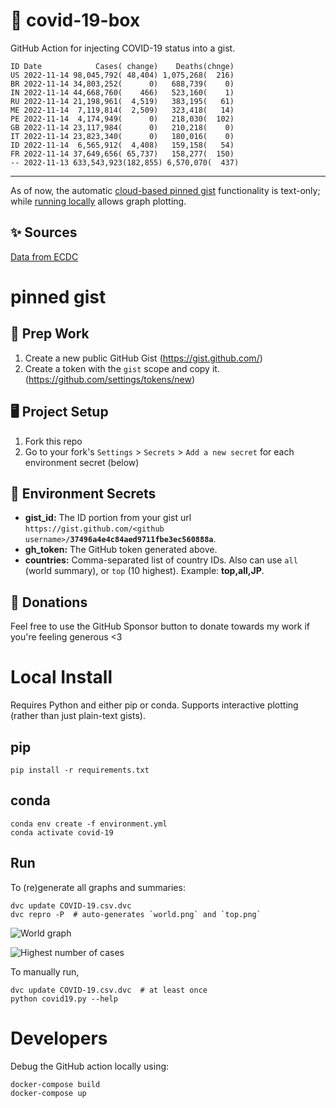 # 🏥 covid-19-box

GitHub Action for injecting COVID-19 status into a gist.

```
ID Date            Cases( change)    Deaths(chnge)
US 2022-11-14 98,045,792( 48,404) 1,075,268(  216)
BR 2022-11-14 34,803,252(      0)   688,739(    0)
IN 2022-11-14 44,668,760(    466)   523,160(    1)
RU 2022-11-14 21,198,961(  4,519)   383,195(   61)
ME 2022-11-14  7,119,814(  2,509)   323,418(   14)
PE 2022-11-14  4,174,949(      0)   218,030(  102)
GB 2022-11-14 23,117,984(      0)   210,218(    0)
IT 2022-11-14 23,823,340(      0)   180,016(    0)
ID 2022-11-14  6,565,912(  4,408)   159,158(   54)
FR 2022-11-14 37,649,656( 65,737)   158,277(  150)
-- 2022-11-13 633,543,923(182,855) 6,570,070(  437)
```

---

As of now, the automatic [cloud-based pinned gist](#pinned-gist) functionality is text-only;
while [running locally](#local-install) allows graph plotting.

## ✨ Sources

[Data from ECDC](https://www.ecdc.europa.eu/en/publications-data/download-todays-data-geographic-distribution-covid-19-cases-worldwide)

# pinned gist

## 🎒 Prep Work
1. Create a new public GitHub Gist (https://gist.github.com/)
1. Create a token with the `gist` scope and copy it. (https://github.com/settings/tokens/new)

## 🖥 Project Setup
1. Fork this repo
1. Go to your fork's `Settings` > `Secrets` > `Add a new secret` for each environment secret (below)

## 🤫 Environment Secrets
- **gist_id:** The ID portion from your gist url `https://gist.github.com/<github username>/`**`37496a4e4c84aed9711fbe3ec560888a`**.
- **gh_token:** The GitHub token generated above.
- **countries:** Comma-separated list of country IDs. Also can use `all` (world summary), or `top` (10 highest). Example: **top,all,JP**.

## 💸 Donations

Feel free to use the GitHub Sponsor button to donate towards my work if you're feeling generous <3

# Local Install

Requires Python and either pip or conda. Supports interactive plotting (rather than just plain-text gists).

## pip

```
pip install -r requirements.txt
```

## conda

```
conda env create -f environment.yml
conda activate covid-19
```

## Run

To (re)generate all graphs and summaries:

```
dvc update COVID-19.csv.dvc
dvc repro -P  # auto-generates `world.png` and `top.png`
```

![World graph](world.png)

![Highest number of cases](top.png)

To manually run,

```
dvc update COVID-19.csv.dvc  # at least once
python covid19.py --help
```

# Developers

Debug the GitHub action locally using:

```
docker-compose build
docker-compose up
```
